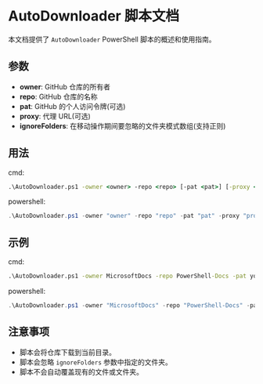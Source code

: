 # AutoDownloader 脚本文档

本文档提供了 `AutoDownloader` PowerShell 脚本的概述和使用指南。

## 参数

- **owner**: GitHub 仓库的所有者
- **repo**: GitHub 仓库的名称
- **pat**: GitHub 的个人访问令牌(可选)
- **proxy**: 代理 URL(可选)
- **ignoreFolders**: 在移动操作期间要忽略的文件夹模式数组(支持正则)

## 用法

cmd:

```cmd
.\AutoDownloader.ps1 -owner <owner> -repo <repo> [-pat <pat>] [-proxy <proxy>] [-ignoreFolders <ignoreFolders>]
```

powershell:

```powershell
.\AutoDownloader.ps1 -owner "owner" -repo "repo" -pat "pat" -proxy "proxy" -ignoreFolders @("folder1", "folder2")
```

## 示例

cmd:

```cmd
.\AutoDownloader.ps1 -owner MicrosoftDocs -repo PowerShell-Docs -pat yourPersonalAccessToken -proxy http://proxy -ignoreFolders images scripts
```

powershell:

```powershell
.\AutoDownloader.ps1 -owner "MicrosoftDocs" -repo "PowerShell-Docs" -pat "yourPersonalAccessToken" -proxy "http://proxy" -ignoreFolders @("images", "scripts")
```

## 注意事项

- 脚本会将仓库下载到当前目录。
- 脚本会忽略 `ignoreFolders` 参数中指定的文件夹。
- 脚本不会自动覆盖现有的文件或文件夹。
